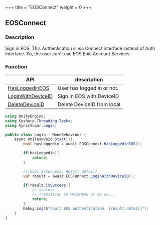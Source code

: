 +++
title = "EOSConnect"
weight = 0
+++
## EOSConnect

### Description
Sign in EOS. This Authentication is via Connect interface instead of Auth Interface. So, the user can't use EOS Epic Account Services.

### Function 
| API | description |
| --- | --- |
| [HasLoggedinEOS](../EOSConnect/hasloggedineos) | User has logged in or not. |
| [LoginWithDeviceID](../EOSConnect/loginwithdeviceid) | Sign in EOS with DeviceID |
| [DeleteDeviceID](../EOSConnect/deletedeviceid) | Delete DeviceID from local |


```cs
using UnityEngine;
using Cysharp.Threading.Tasks;
using SynicSugar.Login;

public class Login : MonoBehaviour {     
    async UniTaskVoid Start(){
        bool hasLoggedin = await EOSConnect.HasLoggedinEOS();

        if(hasLoggedin){
            return;
        }

        //(bool isSuccess, Result detail)
        var result = await EOSConnect.LoginWithDeviceID();

        if(result.isSuccess){
            // success
            // Transition to MainMenu or so on...
            return;
        }
        Debug.Log($"Fault EOS authentication. {result.detail}");
    }
}
```